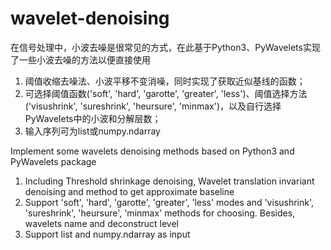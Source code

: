 # wavelet-denoising
在信号处理中，小波去噪是很常见的方式，在此基于Python3、PyWavelets实现了一些小波去噪的方法以便直接使用
1. 阈值收缩去噪法、小波平移不变消噪，同时实现了获取近似基线的函数；
2. 可选择阈值函数('soft', 'hard', 'garotte', 'greater', 'less')、阈值选择方法('visushrink', 'sureshrink', 'heursure', 'minmax')，以及自行选择PyWavelets中的小波和分解层数；
3. 输入序列可为list或numpy.ndarray

Implement some wavelets denoising methods based on Python3 and PyWavelets package
1. Including Threshold shrinkage denoising, Wavelet translation invariant denoising and method to get approximate baseline
2. Support 'soft', 'hard', 'garotte', 'greater', 'less' modes and 'visushrink', 'sureshrink', 'heursure', 'minmax' methods for choosing. Besides, wavelets name and deconstruct level
3. Support list and numpy.ndarray as input

